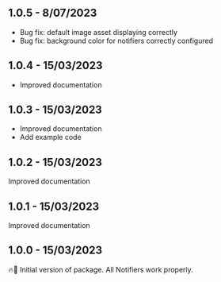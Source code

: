 ## 1.0.5 - 8/07/2023

- Bug fix: default image asset displaying correctly
- Bug fix: background color for notifiers correctly configured

## 1.0.4 - 15/03/2023

- Improved documentation

## 1.0.3 - 15/03/2023

- Improved documentation
- Add example code

## 1.0.2 - 15/03/2023

Improved documentation

## 1.0.1 - 15/03/2023

Improved documentation

## 1.0.0 - 15/03/2023

🔥🚀
Initial version of package. All Notifiers work properly.
